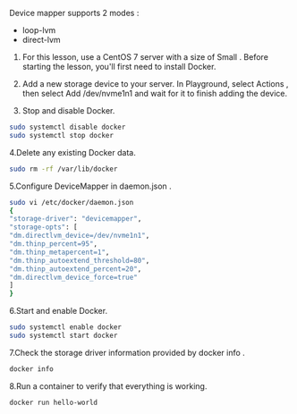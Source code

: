 

Device mapper supports 2 modes :

- loop-lvm
- direct-lvm

1. For this lesson, use a CentOS 7 server with a size of Small . Before starting the lesson, you'll first need to install Docker.

2. Add a new storage device to your server. In Playground, select Actions , then select Add /dev/nvme1n1 and wait for it to
finish adding the device.

3. Stop and disable Docker.
```bash
sudo systemctl disable docker
sudo systemctl stop docker
```

4.Delete any existing Docker data.
```bash
sudo rm -rf /var/lib/docker
```

5.Configure DeviceMapper in daemon.json .
```bash
sudo vi /etc/docker/daemon.json
{
"storage-driver": "devicemapper",
"storage-opts": [
"dm.directlvm_device=/dev/nvme1n1",
"dm.thinp_percent=95",
"dm.thinp_metapercent=1",
"dm.thinp_autoextend_threshold=80",
"dm.thinp_autoextend_percent=20",
"dm.directlvm_device_force=true"
]
}
```

6.Start and enable Docker.
```bash
sudo systemctl enable docker
sudo systemctl start docker
```

7.Check the storage driver information provided by docker info .
```bash
docker info
```

8.Run a container to verify that everything is working.
```bash
docker run hello-world
```